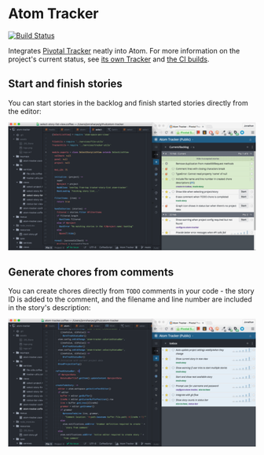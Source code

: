 # Atom Tracker

[![Build Status][3]][4]

Integrates [Pivotal Tracker][1] neatly into Atom. For more information on the project's current status,
see [its own Tracker][2] and [the CI builds][4].

## Start and finish stories

You can start stories in the backlog and finish started stories directly from
the editor:

![Screenshot](https://github.com/textbook/atom-tracker/blob/master/resources/start-story.gif?raw=true)

## Generate chores from comments

You can create chores directly from `TODO` comments in your code - the story ID
is added to the comment, and the filename and line number are included in the
story's description:

![Screenshot](https://github.com/textbook/atom-tracker/blob/master/resources/create-todo.gif?raw=true)

[1]: https://www.pivotaltracker.com
[2]: https://www.pivotaltracker.com/n/projects/1520307
[3]: https://travis-ci.org/textbook/atom-tracker.svg?branch=master
[4]: https://travis-ci.org/textbook/atom-tracker
